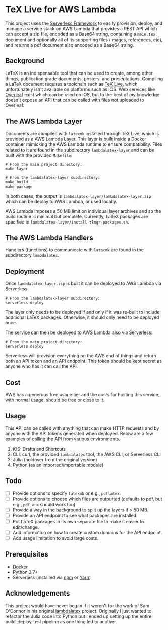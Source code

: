 # TeX Live for AWS Lambda

This project uses the [Serverless Framework](https://serverless.com) to easily provision, deploy, and manage a service stack on AWS Lambda that provides a REST API which can accept a zip file, encoded as a Base64 string, containing a `main.tex` document and optionally all of its supporting files (images, references, etc), and returns a pdf document also encoded as a Base64 string.

## Background

LaTeX is an indispensable tool that can be used to create, among other things, publication grade documents, posters, and presentations.
Compiling a LaTeX document requires a toolchain such as [TeX Live](https://www.tug.org/texlive), which unfortunately isn't available on platforms such as iOS.
Web services like [Overleaf](https://www.overleaf.com) exist which can be used on iOS, but to the best of my knowledge doesn't expose an API that can be called with files not uploaded to Overleaf.

## The AWS Lambda Layer

Documents are compiled with `latexmk` installed through TeX Live, which is provided as a AWS Lambda Layer.
This layer is built inside a Docker container mimicking the AWS Lambda runtime to ensure compatibility.
Files related to it are found in the subdirectory `lambdalatex-layer` and can be built with the provided `Makefile`:

    # From the main project directory:
    make layer

    # From the lambdalatex-layer subdirectory:
    make build
    make package

In both cases, the output is `lambdalatex-layer/lambdalatex-layer.zip` which can be deploy to AWS Lambda, or used locally.

AWS Lambda imposes a 50 MB limit on individual layer archives and so the build routine is minimal but complete.
Currently, LaTeX packages are specified in `lambdalatex-layer/install-tlmgr-packages.sh`.

## The AWS Lambda Handlers

Handlers (functions) to communicate with `latexmk` are found in the subdirectory `lambdalatex`.

## Deployment

Once `lambdalatex-layer.zip` is built it can be deployed to AWS Lambda via Serverless:

    # From the lambdalatex-layer subdirectory:
    serverless deploy

The layer only needs to be deployed if and only if it was re-built to include additional LaTeX packages.
Otherwise, it should only need to be deployed once.

The service can then be deployed to AWS Lambda also via Serverless:

    # From the main project directory:
    serverless deploy

Serverless will provision everything on the AWS end of things and return both an API token and an API endpoint.
This token should be kept secret as anyone who has it can call the API.

## Cost

AWS has a generous free usage tier and the costs for hosting this service, with normal usage, should be free or close to it.

## Usage

This API can be called with anything that can make HTTP requests and by anyone with the API tokens generated when deployed.
Below are a few examples of calling the API from various environments.

1. iOS: Drafts and Shortcuts
2. CLI: curl, the provided `lambdalatex` tool, the AWS CLI, or Serverless CLI
3. Julia (holdover from the original version)
4. Python (as an imported/importable module)

## Todo

- [ ] Provide options to specify `latexmk` or e.g., `pdflatex`.
- [ ] Provide options to choose which files are outputted (defaults to pdf, but e.g., `pdf,aux` should work too).
- [ ] Provide a way in the background to split up the layers if > 50 MB.
- [ ] Provide an API endpoint to see what packages are installed.
- [ ] Put LaTeX packages in its own separate file to make it easier to edit/change.
- [ ] Add information on how to create custom domains for the API endpoint.
- [ ] Add usage limitation to avoid large costs.

## Prerequisites

 - [Docker](https://www.docker.com)
 - Python 3.7+
 - Serverless (installed via [npm](https://www.npmjs.com) or [Yarn](https://yarnpkg.com/en/))
    
## Acknowledgements

This project would have never began if it weren't for the work of Sam O'Connor in his original [lambdalatex](https://github.com/samoconnor/lambdalatex) project.
Originally I just wanted to refactor the Julia code into Python but I ended up setting up the entire build-deploy-test pipeline as one thing led to another.
